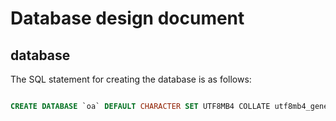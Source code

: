 # Database design document

## database

The SQL statement for creating the database is as follows:

```sql

CREATE DATABASE `oa` DEFAULT CHARACTER SET UTF8MB4 COLLATE utf8mb4_general_ci;

```

